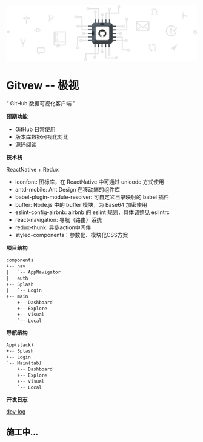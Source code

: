 ![0](./docs/README_0.png)

# Gitvew -- 极视

“ GitHub 数据可视化客户端 ”

**预期功能**

- GitHub 日常使用
- 版本库数据可视化对比
- 源码阅读

**技术栈**

ReactNative + Redux

- iconfont: 图标库，在 ReactNative 中可通过 unicode 方式使用
- antd-mobile: Ant Design 在移动端的组件库
- babel-plugin-module-resolver: 可自定义目录映射的 babel  插件
- buffer: Node.js 中的 buffer 模块，为 Base64 加密使用
- eslint-config-airbnb: airbnb 的 eslint 规则，具体调整见 eslintrc
- react-navigation: 导航（路由）系统
- redux-thunk: 异步action中间件
- styled-components：参数化、模块化CSS方案

**项目结构**

```
components
+-- nav
|   `-- AppNavigator
|   auth
+-- Splash
|   `-- Login
+-- main
    +-- Dashboard
    +-- Explore
    +-- Visual
    `-- Local
```

**导航结构**

```
App(stack)
+-- Splash
+-- Login
`-- Main(tab)
    +-- Dashboard
    +-- Explore
    +-- Visual
    `-- Local
```

**开发日志**

[dev-log](./docs/dev-log.md)

## 施工中...